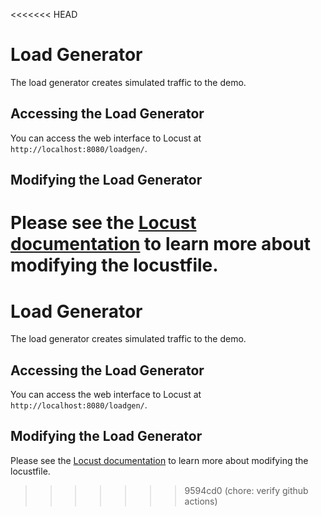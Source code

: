 <<<<<<< HEAD
# Load Generator

The load generator creates simulated traffic to the demo.

## Accessing the Load Generator

You can access the web interface to Locust at `http://localhost:8080/loadgen/`.

## Modifying the Load Generator

Please see the [Locust
documentation](https://docs.locust.io/en/2.16.0/writing-a-locustfile.html) to
learn more about modifying the locustfile.
=======
# Load Generator

The load generator creates simulated traffic to the demo.

## Accessing the Load Generator

You can access the web interface to Locust at `http://localhost:8080/loadgen/`.

## Modifying the Load Generator

Please see the [Locust
documentation](https://docs.locust.io/en/2.16.0/writing-a-locustfile.html) to
learn more about modifying the locustfile.
>>>>>>> 9594cd0 (chore: verify github actions)
